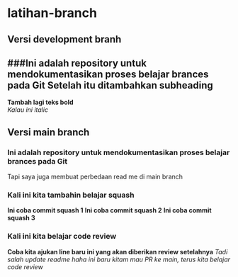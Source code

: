 # latihan-branch

## Versi development branh
###Ini adalah repository untuk mendokumentasikan proses belajar brances pada Git
Setelah itu ditambahkan subheading<br>
--
**Tambah lagi teks bold**<br>
*Kalau ini italic*

## Versi main branch
### Ini adalah repository untuk mendokumentasikan proses belajar brances pada Git
Tapi saya juga membuat perbedaan read me di main branch

### Kali ini kita tambahin belajar squash
**Ini coba commit squash 1**
**Ini coba commit squash 2**
**Ini coba commit squash 3**

### Kali ini kita belajar code review
**Coba kita ajukan line baru ini yang akan diberikan review setelahnya**
*Tadi salah update readme haha ini baru kitam mau PR ke main, terus kita belajar code review*

